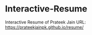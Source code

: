 # Interactive-Resume
Interactive Resume of Prateek Jain
URL:  https://prateekjainpk.github.io/resume/
